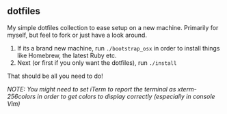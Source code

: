 dotfiles
-----------
My simple dotfiles collection to ease setup on a new machine. Primarily for myself, but feel to fork or just have a look around.

1. If its a brand new machine, run `./bootstrap_osx` in order to install things like Homebrew, the latest Ruby etc.
2. Next (or first if you only want the dotfiles), run `./install`

That should be all you need to do!

*NOTE: You might need to set iTerm to report the terminal as xterm-256colors in order to get colors to display correctly (especially in console Vim)*
